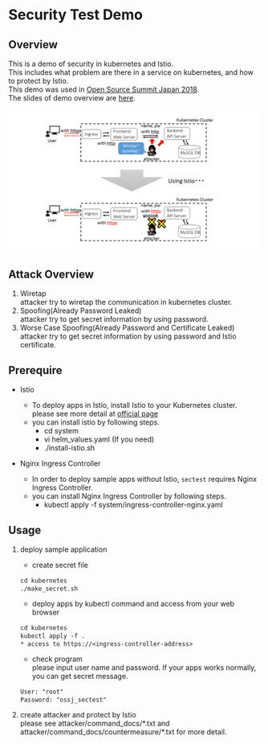 # Security Test Demo

## Overview

This is a demo of security in kubernetes and Istio.  
This includes what problem are there in a service on kubernetes, and how to protect by Istio.  
This demo was used in [Open Source Summit Japan 2018](https://events.linuxfoundation.jp/events/open-source-summit-japan-2018/).  
The slides of demo overview are [here](https://speakerdeck.com/smiyoshi/advanced-security-on-kubernetes-with-istio?slide=23).

![image](image.png)

## Attack Overview

1. Wiretap  
    attacker try to wiretap the communication in kubernetes cluster.
2. Spoofing(Already Password Leaked)  
    attacker try to get secret information by using password.
3. Worse Case Spoofing(Already Password and Certificate Leaked)  
    attacker try to get secret information by using password and Istio certificate.

## Prerequire

- Istio
  - To deploy apps in Istio, install Istio to your Kubernetes cluster.  
  please see more detail at [official page](https://istio.io/docs/setup/kubernetes/quick-start/)
  - you can install istio by following steps.
    - cd system
    - vi helm_values.yaml (If you need)
    - ./install-istio.sh

- Nginx Ingress Controller
  - In order to deploy sample apps without Istio, `sectest` requires Nginx Ingress Controller.
  - you can install Nginx Ingress Controller by following steps.
    - kubectl apply -f system/ingress-controller-nginx.yaml

## Usage

1. deploy sample application
    - create secret file
    ``` text
    cd kubernetes
    ./make_secret.sh
    ```

    - deploy apps by kubectl command and access from your web browser
    ``` text
    cd kubernetes
    kubectl apply -f .
    * access to https://<ingress-controller-address>
    ```

    - check program  
    please input user name and password. If your apps works normally, you can get secret message.
    ``` text
    User: "root"
    Password: "ossj_sectest"
    ```

2. create attacker and protect by Istio  
    please see attacker/command_docs/\*.txt and attacker/command_docs/countermeasure/\*.txt for more detail.
